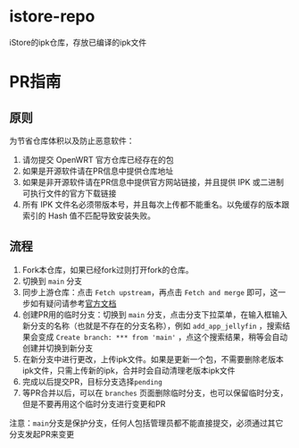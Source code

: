 # istore-repo
iStore的ipk仓库，存放已编译的ipk文件

# PR指南
## 原则
为节省仓库体积以及防止恶意软件：
1. 请勿提交 OpenWRT 官方仓库已经存在的包
2. 如果是开源软件请在PR信息中提供仓库地址
3. 如果是非开源软件请在PR信息中提供官方网站链接，并且提供 IPK 或二进制可执行文件的官方下载链接
4. 所有 IPK 文件名必须带版本号，并且每次上传都不能重名。以免缓存的版本跟索引的 Hash 值不匹配导致安装失败。

## 流程
1. Fork本仓库，如果已经fork过则打开fork的仓库。
2. 切换到 `main` 分支
3. 同步上游仓库：点击 `Fetch upstream`，再点击 `Fetch and merge` 即可，这一步如有疑问请参考[官方文档](https://docs.github.com/en/github/collaborating-with-pull-requests/working-with-forks/syncing-a-fork#syncing-a-fork-from-the-web-ui) 
4. 创建PR用的临时分支：切换到 `main` 分支，点击分支下拉菜单，在输入框输入新分支的名称（也就是不存在的分支名称），例如 `add_app_jellyfin` ，搜索结果会变成 `Create branch: *** from 'main'` ，点这个搜索结果，稍等会自动创建并切换到新分支
5. 在新分支中进行更改，上传ipk文件。如果是更新一个包，不需要删除老版本ipk文件，只需上传新的ipk，合并时会自动清理老版本ipk文件
6. 完成以后提交PR，目标分支选择`pending`
7. 等PR合并以后，可以在 `branches` 页面删除临时分支，也可以保留临时分支，但是不要再用这个临时分支进行变更和PR

注意：`main`分支是保护分支，任何人包括管理员都不能直接提交，必须通过其它分支发起PR来变更
